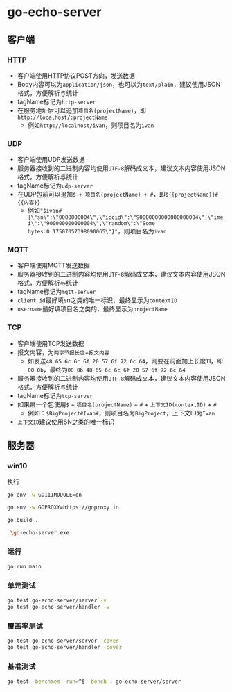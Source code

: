 # go-echo-server

## 客户端

### HTTP
  * 客户端使用HTTP协议POST方向，发送数据
  * Body内容可以为`application/json`，也可以为`text/plain`，建议使用JSON格式，方便解析与统计
  * tagName标记为`http-server`
  * 在服务地址后可以追加`项目名(projectName)`，即`http://localhost/:projectName`
    * 例如`http://localhost/ivan`，则项目名为`ivan`

### UDP
  * 客户端使用UDP发送数据
  * 服务器接收到的二进制内容均使用`UTF-8`解码成文本，建议文本内容使用JSON格式，方便解析与统计
  * tagName标记为`udp-server`
  * 在UDP包前可以追加`$ + 项目名(projectName) + #`，即`${{projectName}}#{{内容}}`
    * 例如`"$ivan#{\"sn\":\"0000000004\",\"iccid\":\"90000000000000000004\",\"imei\":\"900000000000004\",\"random\":\"Some bytes:0.17507057398090065\"}"`，则项目名为`ivan`

### MQTT
  * 客户端使用MQTT发送数据
  * 服务器接收到的二进制内容均使用`UTF-8`解码成文本，建议文本内容使用JSON格式，方便解析与统计
  * tagName标记为`mqtt-server`
  * `client id`最好填sn之类的唯一标识，最终显示为`contextID`
  * `username`最好填项目名之类的，最终显示为`projectName`

### TCP
  * 客户端使用TCP发送数据
  * 报文内容，为`两字节报长度`+`报文内容`
    * 如发送`48 65 6c 6c 6f 20 57 6f 72 6c 64`，则要在前面加上长度11，即`00 0b`，最终为`00 0b 48 65 6c 6c 6f 20 57 6f 72 6c 64`
  * 服务器接收到的二进制内容均使用`UTF-8`解码成文本，建议文本内容使用JSON格式，方便解析与统计
  * tagName标记为`tcp-server`
  * 如果第一个包使用`$` + `项目名(projectName)` + `#` + `上下文ID(contextID)` + `#`
    * 例如：`$BigProject#Ivan#`，则项目名为`BigProject`，上下文ID为`Ivan`
  * `上下文ID`建议使用SN之类的唯一标识

## 服务器

### win10
执行
```bash
go env -w GO111MODULE=on
```
```bash
go env -w GOPROXY=https://goproxy.io
```
```bash
go build .
```
```bash
.\go-echo-server.exe
```

### 运行
```bash
go run main
```

### 单元测试
```bash
go test go-echo-server/server -v
go test go-echo-server/handler -v
```

### 覆盖率测试
```bash
go test go-echo-server/server -cover
go test go-echo-server/handler -cover
```

### 基准测试
```bash
go test -benchmem -run=^$ -bench . go-echo-server/server
```
